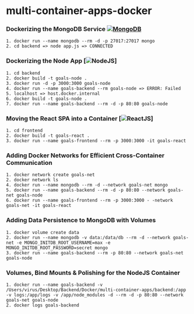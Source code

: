 # multi-container-apps-docker


### **Dockerizing the MongoDB Service** [![MongoDB](https://img.shields.io/badge/MongoDB-20232A?style=for-the-badge&logo=mongodb&logoColor=green)](https://github.com/virus231)
    1. docker run --name mongodb --rm -d -p 27017:27017 mongo
    2. cd backend => node app.js => CONNECTED

### **Dockerizing the Node App** [![NodeJS](https://img.shields.io/badge/NodeJS-20232A?style=for-the-badge&logo=nodejs&logoColor=green)] 
    1. cd backend
    2. docker build -t goals-node .
    3. docker run -d -p 3000:3000 goals-node
    4. docker run --name goals-backend --rm goals-node => ERROR: Failed
    5. localhost => host.docker.internal
    6. docker build -t goals-node .
    7. docker run --name goals-backend --rm -d -p 80:80 goals-node

### **Moving the React SPA into a Container** [![ReactJS](https://img.shields.io/badge/React-20232A?style=for-the-badge&logo=react&logoColor=bright)] 
    1. cd frontend
    2. docker build -t goals-react .
    3. docker run --name goals-frontend --rm -p 3000:3000 -it goals-react

### **Adding Docker Networks for Efficient Cross-Container Communication**
    1. docker network create goals-net
    2. docker network ls
    4. docker run --name mongodb --rm -d --network goals-net mongo
    5. docker run --name goals-backend --rm -d -p 80:80 --network goals-net goals-node  
    6. docker run --name goals-frontend --rm -p 3000:3000 - -network goals-net -it goals-react

### **Adding Data Persistence to MongoDB with Volumes**
    1. docker volume create data
    2. docker run --name mongodb -v data:/data/db --rm -d --network goals-net -e MONGO_INITDB_ROOT_USERNAME=max -e MONGO_INITDB_ROOT_PASSWORD=secret mongo
    3. docker run --name goals-backend --rm -p 80:80 --network goals-net goals-node

### **Volumes, Bind Mounts & Polishing for the NodeJS Container**
    1. docker run --name goals-backend -v /Users/virus/Desktop/Backend/Docker/multi-container-apps/backend:/app -v logs:/app/logs -v /app/node_modules -d --rm -d -p 80:80 --network goals-net goals-node
    2. docker logs goals-backend


